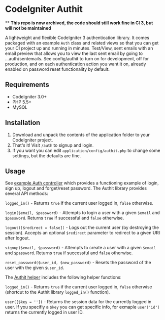 CodeIgniter Authit
==================


** **This repo is now archived, the code should still work fine in CI 3, but will not be maintained**


A lightweight and flexible CodeIgniter 3 authentication library. It comes packaged with an example `Auth` class and related views so that you can get your CI project up and running in minutes. Test/View, sent emails with an email preview that allows you to view the last sent email by going to ...auth/sentemails. See config/authit to turn on for development, off for production, and on each authentication action you want it on, already enabled on password reset functionality by default.  

Requirements
------------

* CodeIgniter 3.0+
* PHP 5.5+
* MySQL

Installation
------------

1. Download and unpack the contents of the application folder to your CodeIgniter project.
2. That's it! Visit `/auth` to signup and login.
3. If you want you can edit `application/config/authit.php` to change some settings, but the defaults are fine.

Usage
-----

See [example Auth controller](application/controllers/Auth.php) which provides a functioning example of login, sign up, logout and forget/reset password. The Authit library provides several API methods:

`logged_in()` - Returns `true` if the current user logged in, `false` otherwise.

`login($email, $password)` - Attempts to login a user with a given `$email` and `$password`. Returns `true` if successful and `false` otherwise.

`logout([$redirect = false])` - Logs out the current user (by destroying the session). Accepts an optional `$redirect` parameter to redirect to a given URI after logout.

`signup($email, $password)` - Attempts to create a user with a given `$email` and `$password`. Returns `true` if successful and `false` otherwise.

`reset_password($user_id, $new_password)` - Resets the password of the user with the given `$user_id`.

The [Authit helper](application/helpers/authit_helper.php) includes the following helper functions:

`logged_in()` - Returns `true` if the current user logged in, `false` otherwise (shortcut to the Authit library `logged_in()` function).

`user([$key = ''])` - Returns the session data for the currently logged in user. If you specifiy a `$key` you can get specific info, for exmaple `user('id')` returns the currently logged in user ID.
